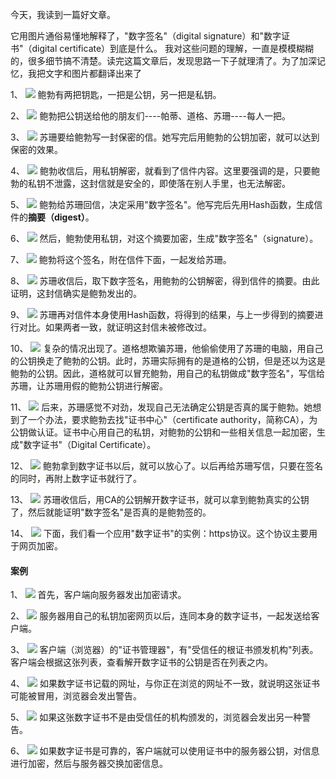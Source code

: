 
今天，我读到一篇好文章。

它用图片通俗易懂地解释了，"数字签名"（digital signature）和"数字证书"（digital certificate）到底是什么。
我对这些问题的理解，一直是模模糊糊的，很多细节搞不清楚。读完这篇文章后，发现思路一下子就理清了。为了加深记忆，我把文字和图片都翻译出来了

1、
![](https://user-gold-cdn.xitu.io/2019/8/4/16c5a342f7edf507?w=550&h=311&f=png&s=30024)
鲍勃有两把钥匙，一把是公钥，另一把是私钥。

2、
![](https://user-gold-cdn.xitu.io/2019/8/4/16c5a363cfacd60a?w=600&h=277&f=png&s=44677)
鲍勃把公钥送给他的朋友们----帕蒂、道格、苏珊----每人一把。

3、
![](https://user-gold-cdn.xitu.io/2019/8/4/16c5a3680a2c4263?w=600&h=247&f=png&s=33440)
苏珊要给鲍勃写一封保密的信。她写完后用鲍勃的公钥加密，就可以达到保密的效果。

4、
![](https://user-gold-cdn.xitu.io/2019/8/4/16c5a36df91f206e?w=600&h=276&f=png&s=35177)
鲍勃收信后，用私钥解密，就看到了信件内容。这里要强调的是，只要鲍勃的私钥不泄露，这封信就是安全的，即使落在别人手里，也无法解密。

5、
![](https://user-gold-cdn.xitu.io/2019/8/4/16c5a37188008812?w=550&h=291&f=png&s=43707)
鲍勃给苏珊回信，决定采用"数字签名"。他写完后先用Hash函数，生成信件的**摘要（digest）**。

6、
![](https://user-gold-cdn.xitu.io/2019/8/4/16c5a3788c6ac279?w=550&h=245&f=png&s=13132)
然后，鲍勃使用私钥，对这个摘要加密，生成"数字签名"（signature）。

7、
![](https://user-gold-cdn.xitu.io/2019/8/4/16c5a37c07636063?w=550&h=304&f=png&s=44131)
鲍勃将这个签名，附在信件下面，一起发给苏珊。

8、
![](https://user-gold-cdn.xitu.io/2019/8/4/16c5a37f017f60d7?w=550&h=170&f=png&s=11350)
苏珊收信后，取下数字签名，用鲍勃的公钥解密，得到信件的摘要。由此证明，这封信确实是鲍勃发出的。

9、
![](https://user-gold-cdn.xitu.io/2019/8/4/16c5a3828e96690b?w=550&h=296&f=png&s=46830)
苏珊再对信件本身使用Hash函数，将得到的结果，与上一步得到的摘要进行对比。如果两者一致，就证明这封信未被修改过。

10、
![](https://user-gold-cdn.xitu.io/2019/8/4/16c5a386ae32f387?w=550&h=272&f=png&s=31544)
复杂的情况出现了。道格想欺骗苏珊，他偷偷使用了苏珊的电脑，用自己的公钥换走了鲍勃的公钥。此时，苏珊实际拥有的是道格的公钥，但是还以为这是鲍勃的公钥。因此，道格就可以冒充鲍勃，用自己的私钥做成"数字签名"，写信给苏珊，让苏珊用假的鲍勃公钥进行解密。

11、
![](https://user-gold-cdn.xitu.io/2019/8/4/16c5a389b205f033?w=650&h=427&f=png&s=38567)
后来，苏珊感觉不对劲，发现自己无法确定公钥是否真的属于鲍勃。她想到了一个办法，要求鲍勃去找"证书中心"（certificate authority，简称CA），为公钥做认证。证书中心用自己的私钥，对鲍勃的公钥和一些相关信息一起加密，生成"数字证书"（Digital Certificate）。

12、
![](https://user-gold-cdn.xitu.io/2019/8/4/16c5a38e8c260a4b?w=549&h=430&f=png&s=69792)
鲍勃拿到数字证书以后，就可以放心了。以后再给苏珊写信，只要在签名的同时，再附上数字证书就行了。

13、
![](https://user-gold-cdn.xitu.io/2019/8/4/16c5a392ff20aefd?w=550&h=356&f=png&s=30001)
苏珊收信后，用CA的公钥解开数字证书，就可以拿到鲍勃真实的公钥了，然后就能证明"数字签名"是否真的是鲍勃签的。

14、
![](https://user-gold-cdn.xitu.io/2019/8/4/16c5a39898815b9e?w=550&h=399&f=png&s=110184)
下面，我们看一个应用"数字证书"的实例：https协议。这个协议主要用于网页加密。

#### 案例

1、
![](https://user-gold-cdn.xitu.io/2019/8/4/16c5a39c6bb9cd1c?w=550&h=300&f=png&s=32912)
首先，客户端向服务器发出加密请求。

2、
![](https://user-gold-cdn.xitu.io/2019/8/4/16c5a3a01ee6b51f?w=550&h=286&f=png&s=34749)
服务器用自己的私钥加密网页以后，连同本身的数字证书，一起发送给客户端。

3、
![](https://user-gold-cdn.xitu.io/2019/8/4/16c5a3a3de3ce605?w=676&h=536&f=png&s=42600)
客户端（浏览器）的"证书管理器"，有"受信任的根证书颁发机构"列表。客户端会根据这张列表，查看解开数字证书的公钥是否在列表之内。

4、
![](https://user-gold-cdn.xitu.io/2019/8/4/16c5a3aa86188396?w=550&h=312&f=png&s=32763)
如果数字证书记载的网址，与你正在浏览的网址不一致，就说明这张证书可能被冒用，浏览器会发出警告。

5、
![](https://user-gold-cdn.xitu.io/2019/8/4/16c5a3aeae6acc02?w=510&h=349&f=png&s=116824)
如果这张数字证书不是由受信任的机构颁发的，浏览器会发出另一种警告。

6、
![](https://user-gold-cdn.xitu.io/2019/8/4/16c5a3b40d8668a4?w=550&h=312&f=png&s=32798)
如果数字证书是可靠的，客户端就可以使用证书中的服务器公钥，对信息进行加密，然后与服务器交换加密信息。